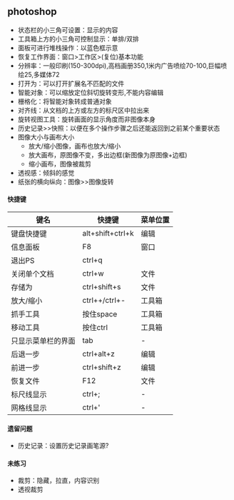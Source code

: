 ## photoshop
- 状态栏的小三角可设置：显示的内容
- 工具箱上方的小三角可控制显示：单排/双排
- 面板可进行堆栈操作：以蓝色框示意
- 恢复工作界面：窗口>工作区>(复位)基本功能
- 分辨率：一般印刷(150-300dpi),高档画册350,1米内广告喷绘70-100,巨幅喷绘25,多媒体72
- 打开为：可以打开扩展名不匹配的文件
- 智能对象：可以缩放定位斜切旋转变形,不能内容编辑
- 栅格化：将智能对象转成普通对象
- 对齐线：从文档的上方或左方的标尺区中拉出来
- 旋转视图工具：旋转画面的显示角度而非图像本身
- 历史记录>>快照：以便在多个操作步骤之后还能返回到之前某个重要状态
- 图像大小与画布大小
    - 放大/缩小图像，画布也放大/缩小
    - 放大画布，原图像不变，多出边框(新图像为原图像+边框)
    - 缩小画布，图像被裁剪
- 透视感：倾斜的感觉
- 纸张的横向纵向：图像>>图像旋转



#### 快捷键
|键名|快捷键|菜单位置
|-|-|-
|键盘快捷键|alt+shift+ctrl+k|编辑
|信息面板|F8|窗口
|退出PS|ctrl+q|
|关闭单个文档|ctrl+w|文件
|存储为|ctrl+shift+s|文件
|放大/缩小|ctrl++/ctrl+-|工具箱
|抓手工具|按住space|工具箱
|移动工具|按住ctrl|工具箱
|只显示菜单栏的界面|tab|-
|后退一步|ctrl+alt+z|编辑
|前进一步|ctrl+shift+z|编辑
|恢复文件|F12|文件
|标尺线显示|ctrl+;|-
|网格线显示|ctrl+'|-




#### 遗留问题
- 历史记录：设置历史记录画笔源?


#### 未练习
- 裁剪：隐藏，拉直，内容识别
- 透视裁剪

